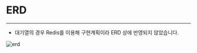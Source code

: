 # ERD

---

- 대기열의 경우 Redis를 이용해 구현계획이라 ERD 상에 반영되지 않았습니다.

![erd](https://github.com/user-attachments/assets/74658c86-8ef7-4274-b994-e1ecdaade661)
